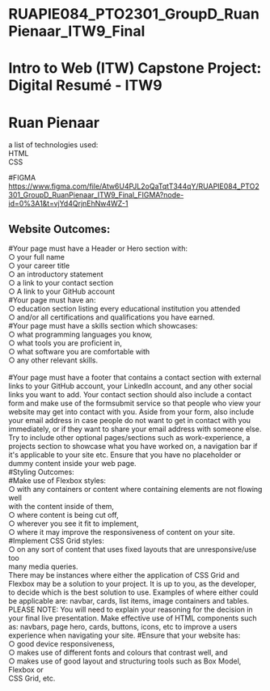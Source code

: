 # RUAPIE084_PTO2301_GroupD_RuanPienaar_ITW9_Final
# Intro to Web (ITW) Capstone Project: Digital Resumé - ITW9
# Ruan Pienaar
a list of technologies used:<br>
HTML<br>
CSS<br>

#FIGMA<br>
 https://www.figma.com/file/Atw6U4PJL2oQaTqtT344qY/RUAPIE084_PTO2301_GroupD_RuanPienaar_ITW9_Final_FIGMA?node-id=0%3A1&t=vjYd4QrjnEhNw4WZ-1<br>

<h2>Website Outcomes:</h2>
#Your page must have a Header or Hero section with:<br>
○ your full name<br>
○ your career title<br>
○ an introductory statement<br>
○ a link to your contact section<br>
○ A link to your GitHub account<br>
#Your page must have an:<br>
○ education section listing every educational institution you attended<br>
○ and/or all certifications and qualifications you have earned.<br>
#Your page must have a skills section which showcases:<br>
○ what programming languages you know,<br>
○ what tools you are proficient in,<br>
○ what software you are comfortable with<br>
○ any other relevant skills.<br>
<br>
#Your page must have a footer that contains a contact section with external links to your
GitHub account, your LinkedIn account, and any other social links you want to add.
Your contact section should also include a contact form and make use of the
formsubmit service so that people who view your website may get into contact with you.
Aside from your form, also include your email address in case people do not want to get
in contact with you immediately, or if they want to share your email address with
someone else.<br>
Try to include other optional pages/sections such as work-experience, a projects section
to showcase what you have worked on, a navigation bar if it's applicable to your site etc.
Ensure that you have no placeholder or dummy content inside your web page.<br>
#Styling Outcomes:<br>
#Make use of Flexbox styles:<br>
○ with any containers or content where containing elements are not flowing well<br>
with the content inside of them,<br>
○ where content is being cut off,<br>
○ wherever you see it fit to implement,<br>
○ where it may improve the responsiveness of content on your site.<br>
#Implement CSS Grid styles:<br>
○ on any sort of content that uses fixed layouts that are unresponsive/use too<br>
many media queries.<br>
There may be instances where either the application of CSS Grid and Flexbox may be a
solution to your project. It is up to you, as the developer, to decide which is the best
solution to use. Examples of where either could be applicable are: navbar, cards, list
items, image containers and tables. PLEASE NOTE: You will need to explain your
reasoning for the decision in your final live presentation.
Make effective use of HTML components such as: navbars, page hero, cards, buttons,
icons, etc to improve a users experience when navigating your site.
#Ensure that your website has:<br>
○ good device responsiveness,<br>
○ makes use of different fonts and colours that contrast well, and<br>
○ makes use of good layout and structuring tools such as Box Model, Flexbox or<br>
CSS Grid, etc.
